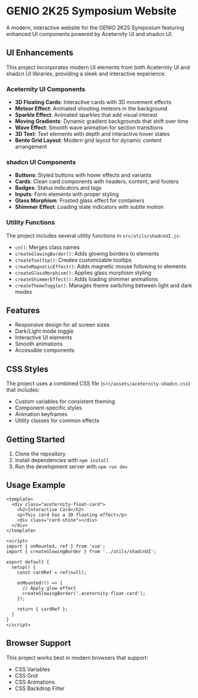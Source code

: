 # GENIO 2K25 Symposium Website

A modern, interactive website for the GENIO 2K25 Symposium featuring enhanced UI components powered by Aceternity UI and shadcn UI.

## UI Enhancements

This project incorporates modern UI elements from both Aceternity UI and shadcn UI libraries, providing a sleek and interactive experience.

### Aceternity UI Components

- **3D Floating Cards**: Interactive cards with 3D movement effects
- **Meteor Effect**: Animated shooting meteors in the background
- **Sparkle Effect**: Animated sparkles that add visual interest
- **Moving Gradients**: Dynamic gradient backgrounds that shift over time
- **Wave Effect**: Smooth wave animation for section transitions
- **3D Text**: Text elements with depth and interactive hover states
- **Bento Grid Layout**: Modern grid layout for dynamic content arrangement

### shadcn UI Components

- **Buttons**: Styled buttons with hover effects and variants
- **Cards**: Clean card components with headers, content, and footers
- **Badges**: Status indicators and tags
- **Inputs**: Form elements with proper styling
- **Glass Morphism**: Frosted glass effect for containers
- **Shimmer Effect**: Loading state indicators with subtle motion

### Utility Functions

The project includes several utility functions in `src/utils/shadcnUI.js`:

- `cn()`: Merges class names
- `createGlowingBorder()`: Adds glowing borders to elements
- `createTooltip()`: Creates customizable tooltips
- `createMagneticEffect()`: Adds magnetic mouse following to elements
- `createGlassMorphism()`: Applies glass morphism styling
- `createShimmerEffect()`: Adds loading shimmer animations
- `createThemeToggle()`: Manages theme switching between light and dark modes

## Features

- Responsive design for all screen sizes
- Dark/Light mode toggle
- Interactive UI elements
- Smooth animations
- Accessible components

## CSS Styles

The project uses a combined CSS file (`src/assets/aceternity-shadcn.css`) that includes:

- Custom variables for consistent theming
- Component-specific styles
- Animation keyframes
- Utility classes for common effects

## Getting Started

1. Clone the repository
2. Install dependencies with `npm install`
3. Run the development server with `npm run dev`

## Usage Example

```vue
<template>
  <div class="aceternity-float-card">
    <h2>Interactive Card</h2>
    <p>This card has a 3D floating effect</p>
    <div class="card-shine"></div>
  </div>
</template>

<script>
import { onMounted, ref } from 'vue';
import { createGlowingBorder } from '../utils/shadcnUI';

export default {
  setup() {
    const cardRef = ref(null);
    
    onMounted(() => {
      // Apply glow effect
      createGlowingBorder('.aceternity-float-card');
    });
    
    return { cardRef };
  }
}
</script>
```

## Browser Support

This project works best in modern browsers that support:
- CSS Variables
- CSS Grid
- CSS Animations
- CSS Backdrop Filter

